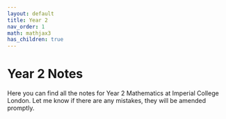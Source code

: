 ```yaml
---
layout: default
title: Year 2
nav_order: 1
math: mathjax3
has_children: true
---
```


# Year 2 Notes

Here you can find all the notes for Year 2 Mathematics at Imperial College London. Let me know if there are any mistakes, they will be amended promptly.

